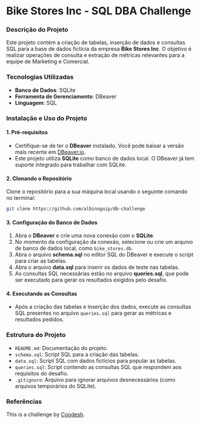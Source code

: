 # **Bike Stores Inc - SQL DBA Challenge**

### **Descrição do Projeto**
Este projeto contém a criação de tabelas, inserção de dados e consultas SQL para a base de dados fictícia da empresa **Bike Stores Inc**. O objetivo é realizar operações de consulta e extração de métricas relevantes para a equipe de Marketing e Comercial.

### **Tecnologias Utilizadas**
- **Banco de Dados**: SQLite
- **Ferramenta de Gerenciamento**: DBeaver
- **Linguagem**: SQL

### **Instalação e Uso do Projeto**

#### 1. Pré-requisitos
- Certifique-se de ter o **DBeaver** instalado. Você pode baixar a versão mais recente em [DBeaver.io](https://dbeaver.io/download/).
- Este projeto utiliza **SQLite** como banco de dados local. O DBeaver já tem suporte integrado para trabalhar com SQLite.

#### 2. Clonando o Repositório
Clone o repositório para a sua máquina local usando o seguinte comando no terminal:
```bash
git clone https://github.com/albinoguip/db-challenge
```

#### 3. Configuração do Banco de Dados
1. Abra o **DBeaver** e crie uma nova conexão com o **SQLite**.
2. No momento da configuração da conexão, selecione ou crie um arquivo de banco de dados local, como `bike_stores.db`.
3. Abra o arquivo **schema.sql** no editor SQL do DBeaver e execute o script para criar as tabelas.
4. Abra o arquivo **data.sql** para inserir os dados de teste nas tabelas.
5. As consultas SQL necessárias estão no arquivo **queries.sql**, que pode ser executado para gerar os resultados exigidos pelo desafio.

#### 4. Executando as Consultas
- Após a criação das tabelas e inserção dos dados, execute as consultas SQL presentes no arquivo `queries.sql` para gerar as métricas e resultados pedidos.

### **Estrutura do Projeto**
- `README.md`: Documentação do projeto.
- `schema.sql`: Script SQL para a criação das tabelas.
- `data.sql`: Script SQL com dados fictícios para popular as tabelas.
- `queries.sql`: Script contendo as consultas SQL que respondem aos requisitos do desafio.
- `.gitignore`: Arquivo para ignorar arquivos desnecessários (como arquivos temporários do SQLite).

### **Referências**
This is a challenge by [Coodesh](https://coodesh.com/).